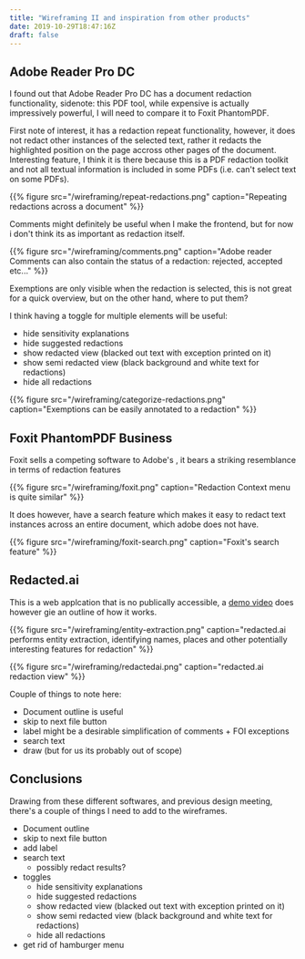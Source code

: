 ```yaml
---
title: "Wireframing II and inspiration from other products"
date: 2019-10-29T18:47:16Z
draft: false
---
```


## Adobe Reader Pro DC

I found out that Adobe Reader Pro DC has a document redaction functionality, sidenote: this PDF tool, while expensive is actually impressively powerful, I will need to compare it to Foxit PhantomPDF.

First note of interest, it has a redaction repeat functionality, however, it does not redact other instances of the selected text, rather it redacts the highlighted position on the page accross other pages of the document. Interesting feature, I think it is there because this is a PDF redaction toolkit and not all textual information is included in some PDFs (i.e. can't select text on some PDFs).

{{% figure src="/wireframing/repeat-redactions.png" caption="Repeating redactions across a document" %}}

Comments might definitely be useful when I make the frontend, but for now i don't think its as important as redaction itself.

{{% figure src="/wireframing/comments.png" caption="Adobe reader Comments can also contain the status of a redaction: rejected, accepted etc..." %}}

Exemptions are only visible when the redaction is selected, this is not great for a quick overview, but on the other hand, where to put them?

I think having a toggle for multiple elements will be useful:

- hide sensitivity explanations
- hide suggested redactions
- show redacted view (blacked out text with exception printed on it)
- show semi redacted view (black background and white text for redactions)
- hide all redactions

{{% figure src="/wireframing/categorize-redactions.png" caption="Exemptions can be easily annotated to a redaction" %}}

## Foxit PhantomPDF Business

Foxit sells a competing software to Adobe's , it bears a striking resemblance in terms of redaction features

{{% figure src="/wireframing/foxit.png" caption="Redaction Context menu is quite similar" %}}

It does however, have a search feature which makes it easy to redact text instances across an entire document, which adobe does not have.

{{% figure src="/wireframing/foxit-search.png" caption="Foxit's search feature" %}}

## Redacted.ai

This is a web applcation that is no publically accessible, a [demo video](https://www.youtube.com/watch?v=hLgwEs1KCdQ) does however gie an outline of how it works.

{{% figure src="/wireframing/entity-extraction.png" caption="redacted.ai performs entity extraction, identifying names, places and other potentially interesting features for redaction" %}}

{{% figure src="/wireframing/redactedai.png" caption="redacted.ai redaction view" %}}

Couple of things to note here:

- Document outline is useful
- skip to next file button
- label might be a desirable simplification of comments + FOI exceptions
- search text
- draw (but for us its probably out of scope)

## Conclusions

Drawing from these different softwares, and previous design meeting, there's a couple of things I need to add to the wireframes.

- Document outline
- skip to next file button
- add label
- search text
  - possibly redact results?
- toggles
  - hide sensitivity explanations
  - hide suggested redactions
  - show redacted view (blacked out text with exception printed on it)
  - show semi redacted view (black background and white text for redactions)
  - hide all redactions
- get rid of hamburger menu
